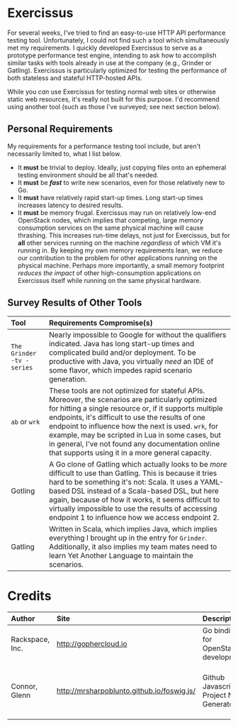# Exercissus

For several weeks,
I've tried to find an easy-to-use HTTP API performance testing tool.
Unfortunately,
I could not find such a tool which simultaneously met my requirements.
I quickly developed Exercissus to serve as a prototype performance test engine,
intending to ask how to accomplish similar tasks with tools already in use at the company (e.g., Grinder or Gatling).
Exercissus is particularly optimized for testing the performance of both stateless and stateful HTTP-hosted APIs.

While you *can* use Exercissus for testing normal web sites or otherwise static web resources,
it's really not built for this purpose.
I'd recommend using another tool (such as those I've surveyed; see next section below).


## Personal Requirements

My requirements for a performance testing tool include,
but aren't necessarily limited to,
what I list below.

* It **must** be trivial to deploy.  Ideally, just copying files onto an ephemeral testing environment should be all that's needed.
* It **must** be ***fast*** to write new scenarios, even for those relatively new to Go.
* It **must** have relatively rapid start-up times.  Long start-up times increases latency to desired results.
* It **must** be memory frugal.  Exercissus may run on relatively low-end OpenStack nodes, which implies that competing, large memory consumption services on the same physical machine will cause thrashing.  This increases run-time delays, not just for Exercissus, but for **all** other services running on the machine *regardless* of which VM it's running in.  By keeping my own memory requirements lean, we reduce our contribution to the problem for other applications running on the physical machine.  Perhaps more importantly, a small memory footprint *reduces the impact* of other high-consumption applications on Exercissus itself while running on the same physical hardware.

## Survey Results of Other Tools
|Tool|Requirements Compromise(s)|
|:-|:-|
|`The Grinder -tv -series`|Nearly impossible to Google for without the qualifiers indicated.  Java has long start-up times and complicated build and/or deployment.  To be productive with Java, you virtually *need* an IDE of some flavor, which impedes rapid scenario generation.|
|`ab` or `wrk`|These tools are not optimized for stateful APIs.  Moreover, the scenarios are particularly optimized for hitting a single resource or, if it supports multiple endpoints, it's difficult to use the results of one endpoint to influence how the next is used.  `wrk`, for example, may be scripted in Lua in some cases, but in general, I've not found any documentation online that supports using it in a more general capacity.|
|Gotling|A Go clone of Gatling which actually looks to be *more* difficult to use than Gatling.  This is because it tries hard to be something it's not: Scala.  It uses a YAML-based DSL instead of a Scala-based DSL, but here again, because of how it works, it seems difficult to virtually impossible to use the results of accessing endpoint 1 to influence how we access endpoint 2.|
|Gatling|Written in Scala, which implies Java, which implies everything I brought up in the entry for `Grinder`.  Additionally, it also implies my team mates need to learn Yet Another Language to maintain the scenarios.|


# Credits

|Author|Site|Description|Notes|
|:-|:-|:-|:-|
|Rackspace, Inc.|http://gophercloud.io|Go bindings for OpenStack development.||
|Connor, Glenn|http://mrsharpoblunto.github.io/foswig.js/|Github Javascript Project Name Generator|Used to decide upon this project's name.|

